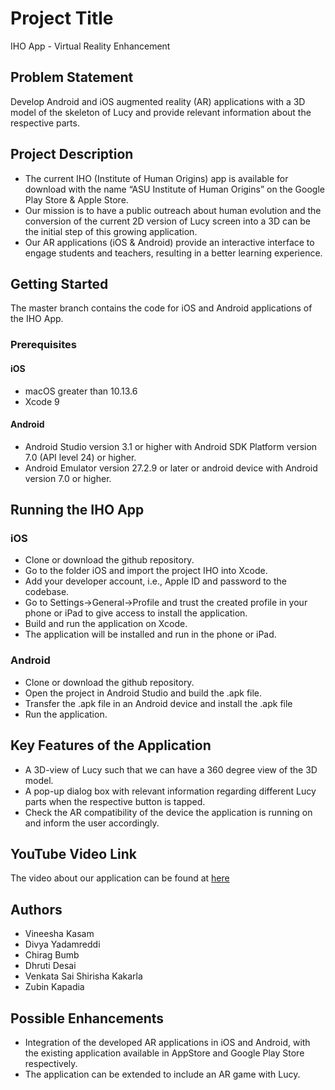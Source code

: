 # Project Title

IHO App - Virtual Reality Enhancement

## Problem Statement

Develop Android and iOS augmented reality (AR) applications with a 3D model of the skeleton of Lucy and provide relevant information about the respective parts.

## Project Description

* The current IHO (Institute of Human Origins) app is available for download with the name “ASU Institute of Human Origins” on the Google Play Store & Apple Store.
* Our mission is to have a public outreach about human evolution and the conversion of the current 2D version of Lucy screen into a 3D can be the initial step of this growing application.
* Our AR applications (iOS & Android) provide an interactive interface to engage students and teachers, resulting in a better learning experience.

## Getting Started

The master branch contains the code for iOS and Android applications of the IHO App.

### Prerequisites

#### iOS

* macOS greater than 10.13.6
* Xcode 9

#### Android
* Android Studio version 3.1 or higher with Android SDK Platform version 7.0 (API level 24) or higher.
* Android Emulator version 27.2.9 or later or android device with Android version 7.0 or higher.

## Running the IHO App

### iOS
* Clone or download the github repository.
* Go to the folder iOS and import the project IHO into Xcode.
* Add your developer account, i.e., Apple ID and password to the codebase.
* Go to Settings->General->Profile and trust the created profile in your phone or iPad to give access to install the application.
* Build and run the application on Xcode.
* The application will be installed and run in the phone or iPad.

### Android
* Clone or download the github repository.
* Open the project in Android Studio and build the .apk file.
* Transfer the .apk file in an Android device and install the .apk file
* Run the application.

## Key Features of the Application

* A 3D-view of Lucy such that we can have a 360 degree view of the 3D model.
* A pop-up dialog box with relevant information regarding different Lucy parts when the respective button is tapped.
* Check the AR compatibility of the device the application is running on and inform the user accordingly.

## YouTube Video Link

The video about our application can be found at [here](https://youtu.be/W3zpAWYnIGI) 

## Authors

* Vineesha Kasam
* Divya Yadamreddi
* Chirag Bumb
* Dhruti Desai
* Venkata Sai Shirisha Kakarla
* Zubin Kapadia

## Possible Enhancements

* Integration of the developed AR applications in iOS and Android, with the existing application available in AppStore and Google Play Store respectively.
* The application can be extended to include an AR game with Lucy.
